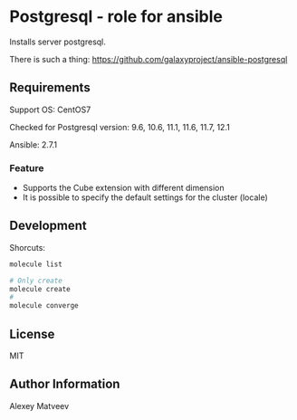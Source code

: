 Postgresql - role for ansible
==========

Installs server postgresql.

There is such a thing: https://github.com/galaxyproject/ansible-postgresql

Requirements
------------

Support OS: CentOS7

Checked for Postgresql version: 9.6, 10.6, 11.1, 11.6, 11.7, 12.1

Ansible: 2.7.1

### Feature

- Supports the Cube extension with different dimension
- It is possible to specify the default settings for the cluster (locale)

Development
-----------

Shorcuts:

```bash
molecule list

# Only create
molecule create
#
molecule converge
```

License
-------

MIT

Author Information
------------------

Alexey Matveev
